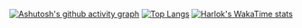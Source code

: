 [![Ashutosh's github activity graph](https://github-readme-activity-graph.vercel.app/graph?username=MegaDrage&theme=tokyo-night)](https://github.com/ashutosh00710/github-readme-activity-graph)
[![Top Langs](https://github-readme-stats.vercel.app/api/top-langs/?username=MegaDrage&layout=pie)](https://github.com/anuraghazra/github-readme-stats)
[![Harlok's WakaTime stats](https://github-readme-stats.vercel.app/api/wakatime?username=MegaDrage)](https://github.com/anuraghazra/github-readme-stats)
